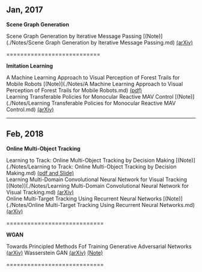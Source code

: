## Jan, 2017
**Scene Graph Generation**

Scene Graph Generation by Iterative Message Passing [(Note)](./Notes/Scene Graph Generation by Iterative Message Passing.md)  [(arXiv)](https://arxiv.org/abs/1701.02426)  

===========================

**Imitation Learning**

A Machine Learning Approach to Visual Perception of Forest Trails for Mobile Robots    [(Note)](./Notes/A Machine Learning Approach to Visual Perception of Forest Trails for Mobile Robots.md)   [(pdf)](http://rpg.ifi.uzh.ch/docs/RAL16_Giusti.pdf)    
Learning Transferable Policies for Monocular Reactive MAV Control  [(Note)](./Notes/Learning Transferable Policies for Monocular Reactive MAV Control.md)   [(arXiv)](https://arxiv.org/abs/1608.00627)

---------------------------

## Feb, 2018
**Online Multi-Object Tracking**   

Learning to Track: Online Multi-Object Tracking by Decision Making  [(Note)](./Notes/Learning to Track: Online Multi-Object Tracking by Decision Making.md) [(pdf and Slide)](http://cvgl.stanford.edu/projects/MDP_tracking/)      
Learning Multi-Domain Convolutional Neural Network for Visual Tracking  [(Note)](./Notes/Learning Multi-Domain Convolutional Neural Network for Visual Tracking.md)   [(arXiv)](https://arxiv.org/abs/1510.07945)     
Online Multi-Target Tracking Using Recurrent Neural Networks   [(Note)](./Notes/Online Multi-Target Tracking Using Recurrent Neural Networks.md)   [(arXiv)](https://arxiv.org/abs/1604.03635)  

============================

**WGAN**      

Towards Principled Methods Fof Training Generative Adversarial Networks  [(arXiv)](https://arxiv.org/abs/1701.04862)  Wasserstein GAN  [(arXiv)](https://arxiv.org/abs/1701.07875)   [(Note)](https://zhuanlan.zhihu.com/p/25071913)

============================


